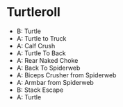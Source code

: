 # Turtleroll
-   B: Turtle
-   A: Turtle to Truck
-   A: Calf Crush
-   A: Turtle To Back
-   A: Rear Naked Choke
-   A: Back To Spiderweb
-   A: Biceps Crusher from Spiderweb
-   A: Armbar from Spiderweb
-   B: Stack Escape
-   A: Turtle